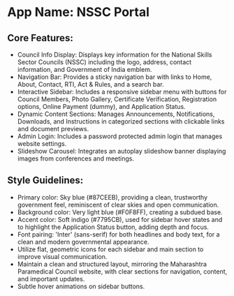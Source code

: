 # **App Name**: NSSC Portal

## Core Features:

- Council Info Display: Displays key information for the National Skills Sector Councils (NSSC) including the logo, address, contact information, and Government of India emblem.
- Navigation Bar: Provides a sticky navigation bar with links to Home, About, Contact, RTI, Act & Rules, and a search bar.
- Interactive Sidebar: Includes a responsive sidebar menu with buttons for Council Members, Photo Gallery, Certificate Verification, Registration options, Online Payment (dummy), and Application Status.
- Dynamic Content Sections: Manages Announcements, Notifications, Downloads, and Instructions in categorized sections with clickable links and document previews.
- Admin Login: Includes a password protected admin login that manages website settings.
- Slideshow Carousel: Integrates an autoplay slideshow banner displaying images from conferences and meetings.

## Style Guidelines:

- Primary color: Sky blue (#87CEEB), providing a clean, trustworthy government feel, reminiscent of clear skies and open communication.
- Background color: Very light blue (#F0F8FF), creating a subdued base.
- Accent color: Soft indigo (#7795CB), used for sidebar hover states and to highlight the Application Status button, adding depth and focus.
- Font pairing: 'Inter' (sans-serif) for both headlines and body text, for a clean and modern governmental appearance.
- Utilize flat, geometric icons for each sidebar and main section to improve visual communication.
- Maintain a clean and structured layout, mirroring the Maharashtra Paramedical Council website, with clear sections for navigation, content, and important updates.
- Subtle hover animations on sidebar buttons.